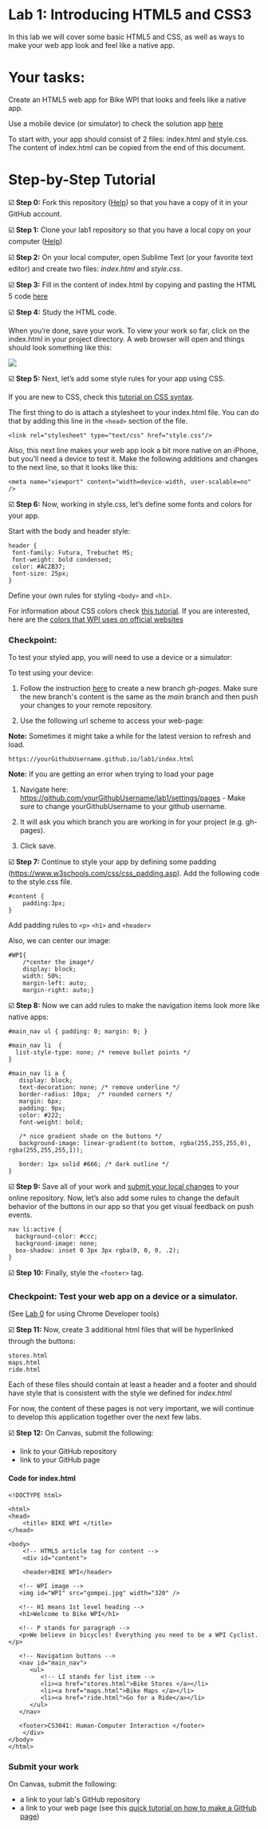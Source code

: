 # Lab 1:  Introducing HTML5 and CSS3

In this lab we will cover some basic HTML5 and CSS, as well as ways to make your web app look and feel like a native app. 

# Your tasks:

Create an HTML5 web app for Bike WPI that looks and feels like a native app.

Use a mobile device (or simulator) to check the solution app [here](http://users.wpi.edu/~esolovey/cs3041/lab1/)

To start with, your app should consist of 2 files: index.html and style.css.  The content of index.html can be copied from the end of this document.

# Step-by-Step Tutorial

☑️ **Step 0:** Fork this repository ([Help](https://help.github.com/en/github/getting-started-with-github/fork-a-repo)) so that you have a copy of it in your GitHub account. 

☑️ **Step 1:** Clone your lab1 repository so that you have a local copy on your computer ([Help](https://github.com/cs3041-b22/lab0/blob/main/README.md#3-clone-and-edit-your-project))

☑️ **Step 2:** On your local computer, open Sublime Text (or your favorite text editor) and create two files: *index.html* and *style.css*.

☑️ **Step 3:** Fill in the content of index.html by copying and pasting the HTML 5 code [here](https://github.com/cs3041-b22/lab1/blob/main/README.md#Code-for-indexhtml)

☑️ **Step 4:** Study the HTML code. 

When you’re done, save your work. To view your work so far, click on the index.html in your project directory. A web browser will open and things should look something like this:

![](https://github.com/cs3041-b22/lab1/blob/main/img/image1.png)

☑️ **Step 5:** Next, let’s add some style rules for your app using CSS. 

If you are new to CSS, check this [tutorial on CSS syntax](https://www.w3schools.com/css/css_syntax.asp).

The first thing to do is attach a stylesheet to your index.html file. You can do that by adding this line in the `<head>` section of the file. 
```
<link rel="stylesheet" type="text/css" href="style.css"/>
```
Also, this next line makes your web app look a bit more native on an iPhone, but you’ll need a device to test it. Make the following additions and changes to the next line, so that it looks like this:
```
<meta name="viewport" content="width=device-width, user-scalable=no" />
```
☑️ **Step 6:** Now, working in style.css, let’s define some fonts and colors for your app. 

Start with the body and header style:
 ```
header {
  font-family: Futura, Trebuchet MS;
  font-weight: bold condensed;
  color: #AC2B37; 
  font-size: 25px;
}
```
Define your own rules for styling `<body>` and `<h1>`. 

For information about CSS colors check [this tutorial](http://www.tutorialspoint.com/css/css_colors.htm).
If you are interested, here are the [colors that WPI uses on official websites](https://www.wpi.edu/sites/default/files/docs/Offices/Marketing-Communications/WPI_Institutional_9-4-12.pdf)

### Checkpoint: 
To test your styled app, you will need to use a device or a simulator:

To test using your device:

1) Follow the instruction [here](https://github.com/cs3041-b22/lab0#4-create-your-gh-pages-branch) to create a new branch *gh-pages*. Make sure the new branch's content is the same as the *main* branch and then push your changes to your remote repository.

2) Use the following url scheme to access your web-page:

**Note:** Sometimes it might take a while for the latest version to refresh and load. 
```
https://yourGithubUsername.github.io/lab1/index.html
```

**Note:** If you are getting an error when trying to load your page
1. Navigate here: https://github.com/yourGithubUsername/lab1/settings/pages - Make sure to change yourGithubUsername to your github username.

2. It will ask you which branch you are working in for your project  (e.g. gh-pages).

3. Click save.

☑️ **Step 7:** Continue to style your app by defining some padding (https://www.w3schools.com/css/css_padding.asp). 
Add the following code to the style.css file.
```
#content {
    padding:3px;
}
```
Add padding rules to `<p>` `<h1>` and `<header>`

Also, we can center our image:
```
#WPI{
    /*center the image*/
    display: block; 
    width: 50%;
    margin-left: auto;
    margin-right: auto;}
```
☑️ **Step 8:** Now we can add rules to make the navigation items look more like native apps:
```
#main_nav ul { padding: 0; margin: 0; }

#main_nav li  {
  list-style-type: none; /* remove bullet points */ 
}

#main_nav li a {
   display: block;
   text-decoration: none; /* remove underline */
   border-radius: 10px;  /* rounded corners */
   margin: 6px;
   padding: 9px;
   color: #222;
   font-weight: bold;

   /* nice gradient shade on the buttons */
   background-image: linear-gradient(to bottom, rgba(255,255,255,0), rgba(255,255,255,1));

   border: 1px solid #666; /* dark outline */
}
```
☑️ **Step 9:** Save all of your work and [submit your local changes](https://github.com/cs3041-b22/lab0#3-clone-and-edit-your-project) to your online repository. Now, let’s also add some rules to change the default behavior of the buttons in our app so that you get visual feedback on push events. 
```
nav li:active {
  background-color: #ccc;
  background-image: none;
  box-shadow: inset 0 3px 3px rgba(0, 0, 0, .2);
}
```
☑️ **Step 10:** Finally, style the `<footer>` tag.

### Checkpoint: Test your web app on a device or a simulator. 
(See [Lab 0](https://github.com/cs3041-b22/lab0#set-up-testing-environment) for using Chrome Developer tools)
             
☑️ **Step 11:** Now, create 3 additional html files that will be hyperlinked through the buttons:
```
stores.html
maps.html
ride.html
```
Each of these files should contain at least a header and a footer and should have style that is consistent with the style we defined for *index.html*

For now, the content of these pages is not very important, we will continue to develop this application together over the next few labs.

☑️ **Step 12:** On Canvas, submit the following: 
- link to your GitHub repository
- link to your GitHub page

#### Code for index.html
```
<!DOCTYPE html>

<html>
<head>
    <title> BIKE WPI </title>
</head>

<body>
    <!-- HTML5 article tag for content -->
    <div id="content">
   
    <header>BIKE WPI</header>

   <!-- WPI image -->
   <img id="WPI" src="gompei.jpg" width="320" />

   <!-- H1 means 1st level heading -->
   <h1>Welcome to Bike WPI</h1>
    
   <!-- P stands for paragraph -->
   <p>We believe in bicycles! Everything you need to be a WPI Cyclist.</p>
   
   <!-- Navigation buttons -->
   <nav id="main_nav">
      <ul>
         <!-- LI stands for list item -->
         <li><a href="stores.html">Bike Stores </a></li>
         <li><a href="maps.html">Bike Maps </a></li>
         <li><a href="ride.html">Go for a Ride</a></li>
      </ul>
   </nav>

   <footer>CS3041: Human-Computer Interaction </footer>
    </div>
</body>
</html>
```

### Submit your work
On Canvas, submit the following:
- a link to your lab's GitHub repository 
- a link to your web page (see this [quick tutorial on how to make a GitHub page](https://github.com/cs3041-b22/lab0#4-create-your-gh-pages-branch)) 
